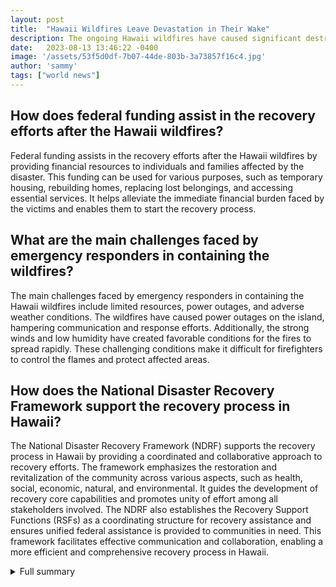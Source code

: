 ```yaml
---
layout: post
title:  "Hawaii Wildfires Leave Devastation in Their Wake"
description: The ongoing Hawaii wildfires have caused significant destruction, resulting in numerous casualties, missing persons, and displaced individuals. President Joe Biden has responded with federal funding to aid the affected individuals and families.
date:   2023-08-13 13:46:22 -0400
image: '/assets/53f5d0df-7b07-44de-803b-3a73857f16c4.jpg'
author: 'sammy'
tags: ["world news"]
---
```


## How does federal funding assist in the recovery efforts after the Hawaii wildfires?
Federal funding assists in the recovery efforts after the Hawaii wildfires by providing financial resources to individuals and families affected by the disaster. This funding can be used for various purposes, such as temporary housing, rebuilding homes, replacing lost belongings, and accessing essential services. It helps alleviate the immediate financial burden faced by the victims and enables them to start the recovery process.

## What are the main challenges faced by emergency responders in containing the wildfires?
The main challenges faced by emergency responders in containing the Hawaii wildfires include limited resources, power outages, and adverse weather conditions. The wildfires have caused power outages on the island, hampering communication and response efforts. Additionally, the strong winds and low humidity have created favorable conditions for the fires to spread rapidly. These challenging conditions make it difficult for firefighters to control the flames and protect affected areas.

## How does the National Disaster Recovery Framework support the recovery process in Hawaii?
The National Disaster Recovery Framework (NDRF) supports the recovery process in Hawaii by providing a coordinated and collaborative approach to recovery efforts. The framework emphasizes the restoration and revitalization of the community across various aspects, such as health, social, economic, natural, and environmental. It guides the development of recovery core capabilities and promotes unity of effort among all stakeholders involved. The NDRF also establishes the Recovery Support Functions (RSFs) as a coordinating structure for recovery assistance and ensures unified federal assistance is provided to communities in need. This framework facilitates effective communication and collaboration, enabling a more efficient and comprehensive recovery process in Hawaii.


<details>
        <summary>Full summary</summary>
<p>The ongoing Hawaii wildfires have caused significant destruction, resulting in numerous casualties, missing persons, and displaced individuals. The impact has deeply affected local communities, including the hometown of Michigan wide receiver Roman Wilson. President Joe Biden has responded with federal funding to aid the affected individuals and families.</p>
<p>In Maui, Hawaii, deadly wildfires have ravaged the town of Lahaina, leaving behind a trail of destruction. Charred palm trees and homes reduced to ash paint a grim picture of the aftermath. The streets, once bustling with life, now stand deserted.</p>
<p>The death toll from the Hawaii wildfires has risen to at least 67, with approximately 1,000 people still missing. The devastating nature of the fires has prompted FEMA to send search-and-rescue teams to Hawaii. Thousands of people have been displaced and are in urgent need of housing.</p>
<p>Michigan wide receiver Roman Wilson, a native of one of the affected communities, has spoken publicly about the heartbreaking effects on his friends and neighbors. The wildfires have uprooted lives and left communities shattered.</p>
<p>President Joe Biden has taken action in response to the crisis, making federal funding available for those affected by the Hawaii wildfires. This financial assistance will provide much-needed support to individuals and families grappling with the aftermath of the disaster.</p>
<p>The deadly wildfires in Hawaii are unprecedented. The scale of destruction is similar to that of wildfires in California and other states. Drought conditions and dry vegetation have contributed to the rapid spread of the fires. Strong winds and low humidity have exacerbated the fire conditions. The presence of Hurricane Dora has intensified the winds, making it even more challenging for firefighters to combat the flames.</p>
<p>Furthermore, limited resources and power outages on the island have added to the difficulties faced by emergency responders. President Joe Biden has declared a major disaster for Hawaii, allowing the Federal Emergency Management Agency (FEMA) to distribute essential supplies to those in need.</p>
<p>The economic losses from the Hawaii wildfires are estimated to reach into the billions of dollars. The fires have destroyed numerous homes, historic buildings, and businesses. The island has been grappling with a record-breaking number of billion-dollar weather disasters this year.</p>
<p>Emergency crews in Maui are working tirelessly to contain the wildfires and provide shelter for survivors. However, the challenges are immense. The loss of power and phone service has affected response and rescue efforts. Shelters have become overused and have had to close and reopen to accommodate the growing number of evacuees.</p>
<p>The mental health issues and emotional suffering resulting from the wildfires cannot be overlooked. The trauma experienced by those who have lost their homes and loved ones is immense. Support services are crucial in helping individuals cope with the aftermath of the disaster.</p>
<p>The wildfires in Hawaii serve as a stark reminder of the increasingly severe events brought about by climate change. As the world grapples with the environmental crisis, it is imperative to focus on containing the fires and providing services for both residents and visitors.</p>
<p>In the face of this disaster, the National Disaster Recovery Framework (NDRF) plays a vital role in enabling effective recovery support to disaster-impacted states, tribes, territorial and local jurisdictions. The NDRF provides a flexible structure that allows for unified and collaborative recovery efforts.</p>
<p>The NDRF emphasizes the importance of restoring, redeveloping, and revitalizing the health, social, economic, natural, and environmental fabric of the community. It aims to build a more resilient nation in the face of future disasters.</p>
<p>The framework defines eight principles that guide recovery core capability development and recovery support activities. These principles promote unity of effort and a common, integrated perspective.</p>
<p>By providing a coordinating structure, the NDRF facilitates communication and collaboration among all stakeholders involved in the recovery process. It offers guidance for both pre- and post-disaster recovery planning.</p>
<p>The NDRF identifies six Recovery Support Functions (RSFs) as the coordinating structure for key areas of recovery assistance. These functions bring together the core recovery capabilities of federal departments and agencies, as well as other supporting organizations.</p>
<p>The Recovery Support Function Leadership Group (RSFLG) serves as the coordinating body for disaster recovery work across the RSFs. It ensures that unified federal assistance is provided to communities in a timely and effective manner.</p>
<p>As devastated communities work towards rebuilding stronger, smarter, and safer, the NDRF provides guidance on operational and strategic planning for disaster preparedness. It supports the use of the OneResponder system to manage personnel and resources within the National Incident Management System (NIMS) framework.</p>
<p>Looking ahead, pre-disaster recovery guides are available for state, local, and tribal governments to prepare for future disasters. Effective coordination of recovery resources is essential to ensure a swift and comprehensive recovery.</p>
<p>In conclusion, the deadly wildfires in Hawaii have left a trail of devastation in their wake. The impact on communities has been profound, with lives lost, homes destroyed, and entire neighborhoods uprooted. The road to recovery will be long and challenging, but by leveraging the National Disaster Recovery Framework and prioritizing collaboration and support, Hawaii can rebuild and emerge stronger from this disaster.</p>
</details>